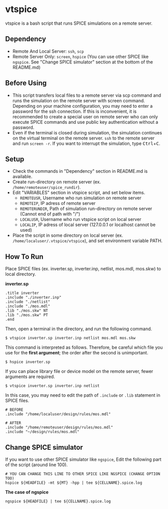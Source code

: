 # vtspice

vtspice is a bash script that runs SPICE simulations on a remote server.

## Dependency

-   Remote And Local Server: `ssh`, `scp`
-   Remote Server Only: `screen`, `hspice` (You can use other SPICE like `ngspice`. See "Change SPICE simulator" section at the bottom of the README.md)

## Before Using

-   This script transfers local files to a remote server via scp command and runs the simulation on the remote server with screen command. Depending on your machine configuration, you may need to enter a password for the ssh connection. If this is inconvenient, it is recommended to create a special user on remote server who can only execute SPICE commands and use public key authentication without a password.
-   Even if the terminal is closed during simulation, the simulation continues on the virtual terminal on the remote server. `ssh` to the remote server and run `screen -r`. If you want to interrupt the simulation, type <kbd>Ctrl</kbd>+<kbd>C</kbd>.

## Setup

-   Check the commands in "Dependency" section in README.md is available.
-   Create run-directory on remote server (ex. `/home/remoteuser/spice_rundir`).
-   Edit "VARIABLES" section in vtspice script, and set below items.
    -   `REMOTEUSR`, Username who run simulation on remote server
    -   `REMOTEIP`, IP adress of remote server
    -   `REMOTERUNDIR`, Path of simulation run-directory on remote server (Cannot end of path with "/")
    -   `LOCALUSR`, Username who run vtspice script on local server
    -   `LOCALIP`, IP adress of local server (127.0.0.1 or localhost cannot be used)
-   Place the script in some directory on local server (ex. `/home/localuser/.vtspice/vtspice`), and set environment variable PATH.

## How To Run

Place SPICE files (ex. inverter.sp, inverter.inp, netlist, mos.mdl, mos.skw) to local directory.

**inverter.sp**

```
.title inverter
.include "./inverter.inp"
.include "./netlist"
.include "./mos.mdl"
.lib "./mos.skw" NT
.lib "./mos.skw" PT
.end
```

Then, open a terminal in the directory, and run the following command.

```
$ vtspice inverter.sp inverter.inp netlist mos.mdl mos.skw
```

This command is interpreted as follows. Therefore, be careful which file you use for the **first argument**; the order after the second is unimportant.

```
$ hspice inverter.sp
```

If you can place library file or device model on the remote server, fewer arguments are required.

```
$ vtspice inverter.sp inverter.inp netlist
```

In this case, you may need to edit the path of `.include` or `.lib` statement in SPICE files.

```
# BEFORE
.include "/home/localuser/design/rules/mos.mdl"

# AFTER
.include "/home/remoteuser/design/rules/mos.mdl"
.include "~/design/rules/mos.mdl"
```

## Change SPICE simulator

If you want to use other SPICE simulator like `ngspice`, Edit the following part of the script (around line 100).

```
# YOU CAN CHANGE THIS LINE TO OTHER SPICE LIKE NGSPICE (CHANGE OPTION TOO)
hspice ${HEADFILE} -mt ${MT} -hpp | tee ${CELLNAME}.spice.log
```

**The case of ngspice**

```
ngspice ${HEADFILE} | tee ${CELLNAME}.spice.log
```

